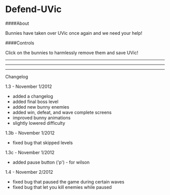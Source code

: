 Defend-UVic
===========


####About

Bunnies have taken over UVic once again and we need your help!

####Controls

Click on the bunnies to harmlessly remove them and save UVic!


*****************************************************************
*****************************************************************
*****************************************************************

Changelog


1.3 - November 1/2012
- added a changelog
- added final boss level
- added new bunny enemies
- added win, defeat, and wave complete screens
- improved bunny animations
- slightly lowered difficulty

1.3b - November 1/2012
- fixed bug that skipped levels

1.3c - November 1/2012
- added pause button ('p') - for wilson

1.4 - November 2/2012
- fixed bug that paused the game during certain waves
- fixed bug that let you kill enemies while paused
